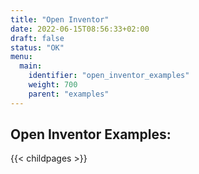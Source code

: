 ```yaml
---
title: "Open Inventor"
date: 2022-06-15T08:56:33+02:00
draft: false
status: "OK"
menu: 
  main:
    identifier: "open_inventor_examples"
    weight: 700
    parent: "examples"
---
```


## Open Inventor Examples:
{{< childpages >}}
